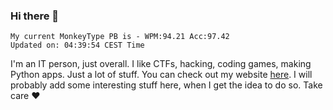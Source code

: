 ### Hi there 👋
<!-- PB START -->
```
My current MonkeyType PB is - WPM:94.21 Acc:97.42
Updated on: 04:39:54 CEST Time
```
<!-- PB END -->
I'm an IT person, just overall. I like CTFs, hacking, coding games, making Python apps. Just a lot of stuff.
You can check out my website [here](https://skill3472.github.io/).
I will probably add some interesting stuff here, when I get the idea to do so. Take care ❤️
